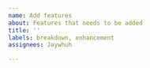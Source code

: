 ```yaml
---
name: Add features
about: Features that needs to be added
title: ''
labels: breakdown, enhancement
assignees: Jaywhuh

---
```



